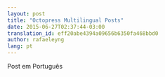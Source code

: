 ```yaml
---
layout: post
title: "Octopress Multilingual Posts"
date: 2015-06-27T02:37:44-03:00
translation_id: eff20abe4394a09656b6350fa468bbd0
author: rafaeleyng
lang: pt
---
```

Post em Português